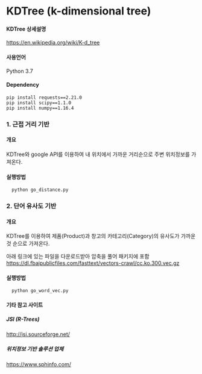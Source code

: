 # KDTree (k-dimensional tree)

#### KDTree 상세설명
https://en.wikipedia.org/wiki/K-d_tree

#### 사용언어
Python 3.7

#### Dependency

```
pip install requests==2.21.0  
pip install scipy==1.1.0  
pip install numpy==1.16.4  
```

### 1. 근접 거리 기반
#### 개요
KDTree와 google API를 이용하여 내 위치에서 가까운 거리순으로 주변 위치정보를 가져온다.  

#### 실행방법
```
  python go_distance.py
```

### 2. 단어 유사도 기반
#### 개요
KDTree를 이용하여 제품(Product)과 창고의 카테고리(Category)의 유사도가 가까운것 순으로 가져온다.

아래 링크에 있는 파일을 다운로드받아 압축을 풀어 패키지에 포함  
https://dl.fbaipublicfiles.com/fasttext/vectors-crawl/cc.ko.300.vec.gz

#### 실행방법
```
  python go_word_vec.py
```

#### 기타 참고 사이트

##### JSI (R-Trees)
http://jsi.sourceforge.net/  

##### 위치정보 기반 솔루션 업체
https://www.sphinfo.com/
